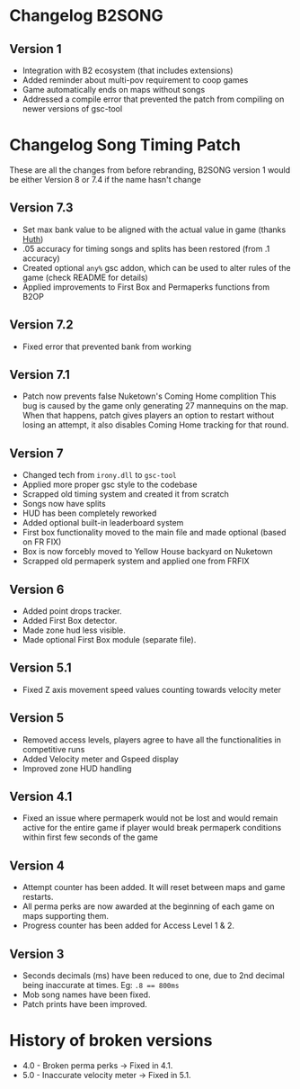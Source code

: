 # Changelog B2SONG

## Version 1

- Integration with B2 ecosystem (that includes extensions)
- Added reminder about multi-pov requirement to coop games
- Game automatically ends on maps without songs
- Addressed a compile error that prevented the patch from compiling on newer versions of gsc-tool

# Changelog Song Timing Patch

These are all the changes from before rebranding, B2SONG version 1 would be either Version 8 or 7.4 if the name hasn't change

## Version 7.3

- Set max bank value to be aligned with the actual value in game (thanks [Huth](https://github.com/HuthTV))
- .05 accuracy for timing songs and splits has been restored (from .1 accuracy)
- Created optional `any%` gsc addon, which can be used to alter rules of the game (check README for details)
- Applied improvements to First Box and Permaperks functions from B2OP

## Version 7.2

- Fixed error that prevented bank from working

## Version 7.1

- Patch now prevents false Nuketown's Coming Home complition
This bug is caused by the game only generating 27 mannequins on the map. When that happens, patch gives players an option to restart without losing an attempt, it also disables Coming Home tracking for that round.

## Version 7

- Changed tech from `irony.dll` to `gsc-tool`
- Applied more proper gsc style to the codebase
- Scrapped old timing system and created it from scratch
- Songs now have splits
- HUD has been completely reworked
- Added optional built-in leaderboard system
- First box functionality moved to the main file and made optional (based on FR FIX)
- Box is now forcebly moved to Yellow House backyard on Nuketown
- Scrapped old permaperk system and applied one from FRFIX

## Version 6

- Added point drops tracker.
- Added First Box detector.
- Made zone hud less visible.
- Made optional First Box module (separate file).

## Version 5.1

- Fixed Z axis movement speed values counting towards velocity meter

## Version 5

- Removed access levels, players agree to have all the functionalities in competitive runs
- Added Velocity meter and Gspeed display
- Improved zone HUD handling

## Version 4.1

- Fixed an issue where permaperk would not be lost and would remain active for the entire game if player would break permaperk conditions within first few seconds of the game


## Version 4

- Attempt counter has been added. It will reset between maps and game restarts.
- All perma perks are now awarded at the beginning of each game on maps supporting them.
- Progress counter has been added for Access Level 1 & 2.

## Version 3

- Seconds decimals (ms) have been reduced to one, due to 2nd decimal being inaccurate at times. Eg: `.8 == 800ms`
- Mob song names have been fixed.
- Patch prints have been improved.


# History of broken versions

- 4.0 - Broken perma perks -> Fixed in 4.1. </br>
- 5.0 - Inaccurate velocity meter -> Fixed in 5.1. </br>
